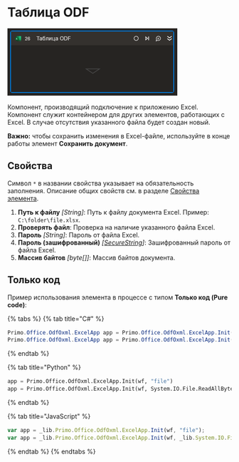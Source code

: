 # Таблица ODF

![](../../../../resources/activities/basic/odf/table/cropped-odftable-fixed.png)

Компонент, производящий подключение к приложению Excel. Компонент служит контейнером для других элементов, работающих с Excel.
В случае отсутствия указанного файла будет создан новый.

**Важно:** чтобы сохранить изменения в Excel-файле, используйте в конце работы элемент **Сохранить документ**.

## Свойства
Символ `*` в названии свойства указывает на обязательность заполнения. Описание общих свойств см. в разделе [Свойства элемента](https://docs.primo-rpa.ru/primo-rpa/primo-studio/process/elements#svoistva-elementa).

1. **Путь к файлу** *[String]*: Путь к файлу документа Excel. Пример: `C:\folder\file.xlsx`.
2. **Проверять файл**: Проверка на наличие указанного файла Excel.
3. **Пароль** *[String]*: Пароль от файла Excel.
4. **Пароль (зашифрованный)** *[[SecureString](https://learn.microsoft.com/ru-ru/dotnet/api/system.security.securestring?view=net-8.0)]*: Зашифрованный пароль от файла Excel.
5. **Массив байтов** *[byte\[]]*: Массив байтов документа.

## Только код

Пример использования элемента в процессе с типом **Только код (Pure code)**:

{% tabs %}
{% tab title="C#" %}
```csharp
Primo.Office.OdfOxml.ExcelApp app = Primo.Office.OdfOxml.ExcelApp.Init(wf, "file");
Primo.Office.OdfOxml.ExcelApp app = Primo.Office.OdfOxml.ExcelApp.Init(wf, System.IO.File.ReadAllBytes("file"));
```
{% endtab %}

{% tab title="Python" %}
```python
app = Primo.Office.OdfOxml.ExcelApp.Init(wf, "file")
app = Primo.Office.OdfOxml.ExcelApp.Init(wf, System.IO.File.ReadAllBytes("file"))
```
{% endtab %}

{% tab title="JavaScript" %}
```javascript
var app = _lib.Primo.Office.OdfOxml.ExcelApp.Init(wf, "file");
var app = _lib.Primo.Office.OdfOxml.ExcelApp.Init(wf, _lib.System.IO.File.ReadAllBytes("file"));
```
{% endtab %}
{% endtabs %}
